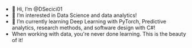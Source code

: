 - 👋 Hi, I’m @DSecici01
- 👀 I’m interested in Data Science and data analytics! 
- 🌱 I’m currently learning Deep Learning with PyTorch, Predictive analytics, research methods, and software design with C#!
- When working with data, you're never done learning. This is the beauty of it!


<!---
DSecici01/DSecici01 is a ✨ special ✨ repository because its `README.md` (this file) appears on your GitHub profile.
You can click the Preview link to take a look at your changes.
--->
